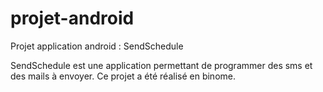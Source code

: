 # projet-android

Projet application android : SendSchedule

SendSchedule est une application permettant de programmer des sms et des mails à envoyer.
Ce projet a été réalisé en binome.
